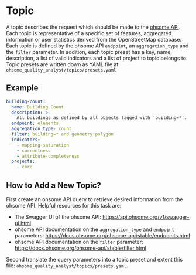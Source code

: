# Topic

A topic describes the request which should be made to the [ohsome API](https://api.ohsome.org). Each topic is representative of a specific set of features, aggregated information or user statistics derived from the OpenStreetMap database. Each topic is defined by the ohsome API `endpoint`, an `aggregation_type` and the `filter` parameter. In addition, each topic preset has a key, name, description, a list of valid indicators and a list of project to topic belongs to. Topic presets are written down as YAML file at `ohsome_quality_analyst/topics/presets.yaml`

## Example

```yaml
building-count:
  name: Building Count
  description: >-
    All buildings as defined by all objects tagged with 'building=*'.
  endpoint: elements
  aggregation_type: count
  filter: building=* and geometry:polygon
  indicators:
    - mapping-saturation
    - currentness
    - attribute-completeness
  projects:
    - core
```

## How to Add a New Topic?

First create an ohsome API query to retrieve desired information from the ohsome API. Helpful resources for this task are:
- The Swagger UI of the ohsome API:
  https://api.ohsome.org/v1/swagger-ui.html
- ohsome API documentation on the `aggregation_type` and `endpoint` parameters: 
  https://docs.ohsome.org/ohsome-api/stable/endpoints.html
- ohsome API documentation on the `filter` parameter:
  https://docs.ohsome.org/ohsome-api/stable/filter.html

Second translate the query parameters into a topic preset and extent this file:
`ohsome_quality_analyst/topics/presets.yaml`.
